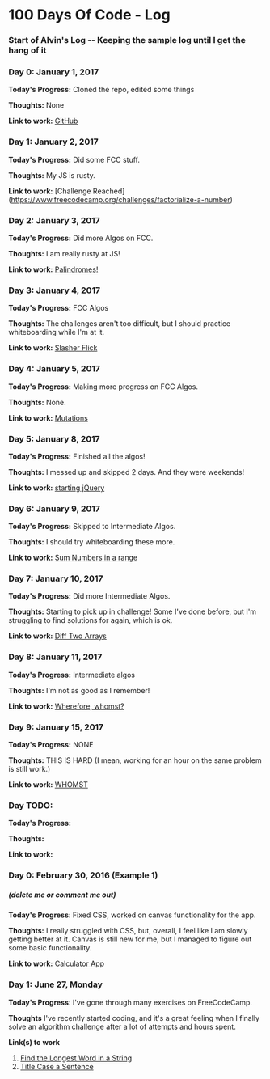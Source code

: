 # 100 Days Of Code - Log



### Start of Alvin's Log -- Keeping the sample log until I get the hang of it
### Day 0: January 1, 2017

**Today's Progress:** Cloned the repo, edited some things

**Thoughts:** None

**Link to work:** [GitHub](https://github.com/chen-alvin/100-days-of-code)


### Day 1: January 2, 2017

**Today's Progress:** Did some FCC stuff.

**Thoughts:** My JS is rusty.

**Link to work:** [Challenge Reached] (https://www.freecodecamp.org/challenges/factorialize-a-number)


### Day 2: January 3, 2017

**Today's Progress:** Did more Algos on FCC.

**Thoughts:** I am really rusty at JS!

**Link to work:** [Palindromes!](https://www.freecodecamp.org/challenges/check-for-palindromes)


### Day 3: January 4, 2017

**Today's Progress:** FCC Algos

**Thoughts:** The challenges aren't too difficult, but I should practice whiteboarding while I'm at it.

**Link to work:** [Slasher Flick](https://www.freecodecamp.org/challenges/slasher-flick)


### Day 4: January 5, 2017

**Today's Progress:** Making more progress on FCC Algos.

**Thoughts:** None.

**Link to work:** [Mutations](https://www.freecodecamp.org/challenges/mutations)


### Day 5: January 8, 2017

**Today's Progress:** Finished all the algos!

**Thoughts:** I messed up and skipped 2 days. And they were weekends!

**Link to work:** [starting jQuery](https://www.freecodecamp.org/challenges/trigger-click-events-with-jquery)


### Day 6: January 9, 2017

**Today's Progress:** Skipped to Intermediate Algos.

**Thoughts:** I should try whiteboarding these more.

**Link to work:** [Sum Numbers in a range](https://www.freecodecamp.org/challenges/sum-all-numbers-in-a-range)


### Day 7: January 10, 2017

**Today's Progress:** Did more Intermediate Algos.

**Thoughts:** Starting to pick up in challenge! Some I've done before, but I'm struggling to find solutions for again, which is ok.

**Link to work:** [Diff Two Arrays](https://www.freecodecamp.org/challenges/diff-two-arrays)


### Day 8: January 11, 2017

**Today's Progress:** Intermediate algos

**Thoughts:** I'm not as good as I remember!

**Link to work:** [Wherefore, whomst?](https://www.freecodecamp.org/challenges/wherefore-art-thou)


### Day 9: January 15, 2017

**Today's Progress:** NONE

**Thoughts:** THIS IS HARD (I mean, working for an hour on the same problem is still work.)

**Link to work:** [WHOMST](https://www.freecodecamp.org/challenges/wherefore-art-thou)














### Day TODO:

**Today's Progress:** 

**Thoughts:** 

**Link to work:** []()


### Day 0: February 30, 2016 (Example 1)
##### (delete me or comment me out)

**Today's Progress**: Fixed CSS, worked on canvas functionality for the app.

**Thoughts:** I really struggled with CSS, but, overall, I feel like I am slowly getting better at it. Canvas is still new for me, but I managed to figure out some basic functionality.

**Link to work:** [Calculator App](http://www.example.com)


### Day 1: June 27, Monday

**Today's Progress**: I've gone through many exercises on FreeCodeCamp.

**Thoughts** I've recently started coding, and it's a great feeling when I finally solve an algorithm challenge after a lot of attempts and hours spent.

**Link(s) to work**
1. [Find the Longest Word in a String](https://www.freecodecamp.com/challenges/find-the-longest-word-in-a-string)
2. [Title Case a Sentence](https://www.freecodecamp.com/challenges/title-case-a-sentence)
